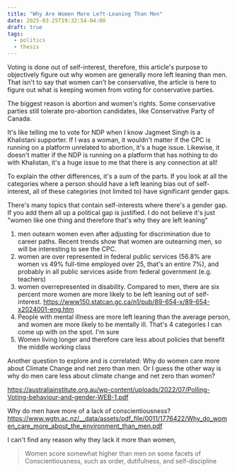 ```yaml
---
title: "Why Are Women More Left-Leaning Than Men"
date: 2025-03-25T19:32:54-04:00
draft: true
tags:
  - politics
  - thesis
---
```


Voting is done out of self-interest, therefore, this article's purpose to objectively figure out why women are generally more left leaning than men. That isn't to say that women can't be conservative, the article is here to figure out what is keeping women from voting for conservative parties.

The biggest reason is abortion and women's rights. Some conservative parties still tolerate pro-abortion candidates, like Conservative Party of Canada.

It's like telling me to vote for NDP when I know Jagmeet Singh is a Khalistani supporter. If I was a woman, it wouldn't matter if the CPC is running on a platform unrelated to abortion, it's a huge issue. Likewise, it doesn't matter if the NDP is running on a platform that has nothing to do with Khalistan, it's a huge issue to me that there is any connection at all!

To explain the other differences, it's a sum of the parts. If you look at all the categories where a person should have a left leaning bias out of self-interest, all of these categories (not limited to) have significant gender gaps.

There's many topics that contain self-interests where there's a gender gap. If you add them all up a political gap is justified. I do not believe it's just "women like one thing and therefore that's why they are left leaning"

1. men outearn women even after adjusting for discrimination due to career paths. Recent trends show that women are outearning men, so will be interesting to see the CPC.
2. women are over represented in federal public services (56.8% are women vs 49% full-time employed over 25, that's an entire 7%), and probably in all public services aside from federal government (e.g. teachers)
3. women overrepresented in disability. Compared to men, there are six percent more women are more likely to be left leaning out of self-interest. https://www150.statcan.gc.ca/n1/pub/89-654-x/89-654-x2024001-eng.htm
4. People with mental illness are more left leaning than the average person, and women are more likely to be mentally ill.
That's 4 categories I can come up with on the spot. I'm sure
6. Women living longer and therefore care less about policies that benefit the middle working class

Another question to explore and is correlated: Why do women care more about Climate Change and net zero than men. Or I guess the other way is why do men care less about climate change and net zero than women?

https://australiainstitute.org.au/wp-content/uploads/2022/07/Polling-Voting-behaviour-and-gender-WEB-1.pdf

Why do men have more of a lack of conscientiousness? https://www.wgtn.ac.nz/__data/assets/pdf_file/0011/1776422/Why_do_women_care_more_about_the_environment_than_men.pdf

I can't find any reason why they lack it more than women,

> Women score somewhat higher than men on some facets of Conscientiousness, such as order, dutifulness, and self-discipline
